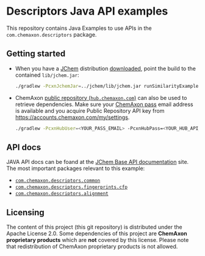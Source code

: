 Descriptors Java API examples
=============================

This repository contains Java Examples to use APIs in the `com.chemaxon.descriptors` 
package. 


Getting started
---------------

  * When you have a [JChem](https://chemaxon.com/products/jchem-engines) distribution 
    [downloaded](https://chemaxon.com/products/jchem-engines/download), point 
    the build to the contained `lib/jchem.jar`:
    
    ``` bash
    ./gradlew -PcxnJchemJar=../jchem/lib/jchem.jar runSimilarityExample
    ```

  * ChemAxon [public repository (`hub.chemaxon.com`)](https://docs.chemaxon.com/display/docs/Public+Repository) can 
    also be used to retrieve dependencies. Make sure your [ChemAxon pass](https://pass.chemaxon.com/login) email address
    is available and you acquire Public Repository API key from <https://accounts.chemaxon.com/my/settings>.
    
    ``` bash
    ./gradlew -PcxnHubUser=<YOUR_PASS_EMAIL> -PcxnHubPass=<YOUR_HUB_API_KEY> runSimilarityExample
    ```
   
   
API docs
--------

JAVA API docs can be foand at the [JChem Base API documentation](https://apidocs.chemaxon.com/jchem/doc/dev/java/api/)
site. The most important packages relevant to this example:

  * [`com.chemaxon.descriptors.common`](https://apidocs.chemaxon.com/jchem/doc/dev/java/api/index.html?com/chemaxon/descriptors/common/package-summary.html)
  * [`com.chemaxon.descriptors.fingerprints.cfp`](https://apidocs.chemaxon.com/jchem/doc/dev/java/api/index.html?com/chemaxon/descriptors/fingerprints/cfp/package-summary.html)
  * [`com.chemaxon.descriptors.alignment`](https://apidocs.chemaxon.com/jchem/doc/dev/java/api/index.html?com/chemaxon/descriptors/alignment/package-summary.html)
   
   
    
Licensing
---------

The content of this project (this git repository) is distributed under the Apache License 2.0. Some dependencies of this
project are **ChemAxon proprietary products** which are **not** covered by this license. 
Please note that redistribution of ChemAxon proprietary products is not allowed.